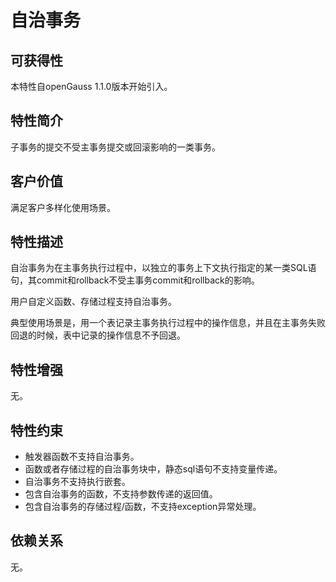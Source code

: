# 自治事务<a name="ZH-CN_TOPIC_0000001138504517"></a>

## 可获得性<a name="section1578164915345"></a>

本特性自openGauss 1.1.0版本开始引入。

## 特性简介<a name="section453910524112"></a>

子事务的提交不受主事务提交或回滚影响的一类事务。

## 客户价值<a name="section19542151111419"></a>

满足客户多样化使用场景。

## 特性描述<a name="section1432812196411"></a>

自治事务为在主事务执行过程中，以独立的事务上下文执行指定的某一类SQL语句，其commit和rollback不受主事务commit和rollback的影响。

用户自定义函数、存储过程支持自治事务。

典型使用场景是，用一个表记录主事务执行过程中的操作信息，并且在主事务失败回退的时候，表中记录的操作信息不予回退。

## 特性增强<a name="section8921173620415"></a>

无。

## 特性约束<a name="section879914581414"></a>

-   触发器函数不支持自治事务。
-   函数或者存储过程的自治事务块中，静态sql语句不支持变量传递。
-   自治事务不支持执行嵌套。
-   包含自治事务的函数，不支持参数传递的返回值。
-   包含自治事务的存储过程/函数，不支持exception异常处理。

## 依赖关系<a name="section1863816308477"></a>

无。
